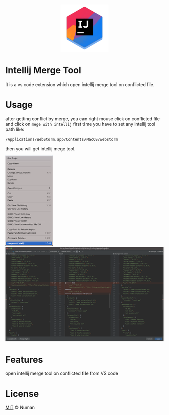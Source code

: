 <p align="center">
  <br />
  <a title="Learn more about Tagged Comment" href="http://github.com/nomi9995/intellij-merge-tool"><img src="https://raw.githubusercontent.com/nomi9995/intellij-merge-tool/HEAD/media/logo.png" width="30%" /></a>
</p>

# Intellij Merge Tool

It is a vs code extension which open intellij merge tool on conflicted file.

# Usage
after getting conflict by merge, you can right mouse click on conflicted file and click on `mege with intellij` first time you have to set any intellij tool path like:

`/Applications/WebStorm.app/Contents/MacOS/webstorm`

then you will get intellij mege tool.

<img src="https://raw.githubusercontent.com/nomi9995/intellij-merge-tool/HEAD/media/example1.png" width="30%" />

<img src="https://raw.githubusercontent.com/nomi9995/intellij-merge-tool/HEAD/media/example2.png" />

# Features
open intellij merge tool on conflicted file from VS code

# License

[MIT](LICENSE.md) &copy; Numan
